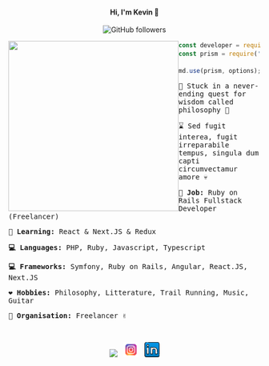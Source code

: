 <div align='center' >

#### Hi, I'm Kevin :wave:

![GitHub followers](https://img.shields.io/github/followers/xkokev?style=social)

</div>
  <p>
  <img src="https://media0.giphy.com/media/9rtpurjbqiqZXbBBet/giphy.gif?cid=790b76110fdf682e525dcfafe246720bac6ab89dfa1d14c7&rid=giphy.gif&ct=g" width="340" height="340" align='left'/>
  </p>
  
```js
const developer = require('markdown-it')();
const prism = require('markdown-it-prism');

md.use(prism, options);
```

<samp>
  
:bee: Stuck in a never-ending quest for wisdom called philosophy :seedling:

:hourglass: Sed fugit interea, fugit irreparabile tempus, singula dum capti circumvectamur amore :skull:

**:gem: Job:** Ruby on Rails Fullstack Developer (Freelancer)

**:school_satchel: Learning:** React & Next.JS & Redux

**:computer: Languages:** PHP, Ruby, Javascript, Typescript

**:computer: Frameworks:** Symfony, Ruby on Rails, Angular, React.JS, Next.JS

**:heart: Hobbies:** Philosophy, Litterature, Trail Running, Music, Guitar

**:office: Organisation:** Freelancer :v:

</samp>

<br/>
<p align='center'>
<a href="https://twitter.com/xKokev"><img height="30" src="https://github.com/WaylonWalker/WaylonWalker/blob/main/icon/twitter.png?raw=true"></a>&nbsp;&nbsp;
<a href="https://www.instagram.com/xkokev/"><img height="30" src="https://github.com/xKokev/xkokev/blob/main/igram.png"></a>&nbsp;&nbsp;
<a href="https://www.linkedin.com/in/kevincorreasuarez/"><img height="30" src="https://github.com/xKokev/xkokev/blob/main/linkedin.png"></a>
</p>
 
